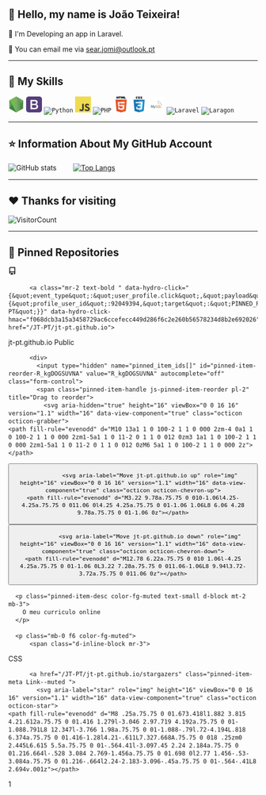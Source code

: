  ## 💜 Hello, my name is <strong>João Teixeira!</strong>

🔭 I'm Developing an app in Laravel.

💬 You can email me via <link> sear.jomi@outlook.pt </link>

----

## 🚀 My Skills

<code><img height="32" src="https://raw.githubusercontent.com/github/explore/80688e429a7d4ef2fca1e82350fe8e3517d3494d/topics/nodejs/nodejs.png" alt="Nodejs"/></code>
<code><img height="32" src="https://raw.githubusercontent.com/github/explore/80688e429a7d4ef2fca1e82350fe8e3517d3494d/topics/bootstrap/bootstrap.png" alt="Bootstrap"/></code>
<code><img height="32" src="https://upload.wikimedia.org/wikipedia/commons/thumb/c/c3/Python-logo-notext.svg/1200px-Python-logo-notext.svg.png" alt="Python"/></code>
<code><img height="32" src="https://raw.githubusercontent.com/github/explore/80688e429a7d4ef2fca1e82350fe8e3517d3494d/topics/javascript/javascript.png" alt="Javascript"/></code>
<code><img height="32" src="https://cdn-icons-png.flaticon.com/512/919/919830.png" alt="PHP"/></code>
<code><img height="32" src="https://raw.githubusercontent.com/github/explore/80688e429a7d4ef2fca1e82350fe8e3517d3494d/topics/html/html.png" alt="HTML5"/></code>
<code><img height="32" src="https://raw.githubusercontent.com/github/explore/80688e429a7d4ef2fca1e82350fe8e3517d3494d/topics/css/css.png" alt="CSS"/></code>
<code><img height="32" src="https://raw.githubusercontent.com/github/explore/80688e429a7d4ef2fca1e82350fe8e3517d3494d/topics/mysql/mysql.png" alt="MySQL"/></code>
<code><img height="32" src="https://upload.wikimedia.org/wikipedia/commons/thumb/9/9a/Laravel.svg/1200px-Laravel.svg.png" alt="Laravel"/></code>
<code><img height="32" src="https://cdn.worldvectorlogo.com/logos/laragon.svg" alt="Laragon"/></code>

---

## ⭐ Information About My GitHub Account

![GitHub stats](https://github-readme-stats.vercel.app/api?username=JT-PT&hide=issues&show_icons=true) ㅤㅤ [![Top Langs](https://github-readme-stats.vercel.app/api/top-langs/?username=JT-PT)](https://github.com/JT-PT/github-readme-stats)

---

## :heart: Thanks for visiting
![VisitorCount](https://profile-counter.glitch.me/JT-PT/count.svg)

---

## 📌 Pinned Repositories

<div class="Box d-flex pinned-item-list-item p-3 width-full js-pinned-item-list-item public sortable-button-item source reorderable">
    <div class="pinned-item-list-item-content">
      <div class="d-flex width-full position-relative">
        <div class="flex-1">
            <svg aria-hidden="true" height="16" viewBox="0 0 16 16" version="1.1" width="16" data-view-component="true" class="octicon octicon-repo mr-1 color-fg-muted">
    <path fill-rule="evenodd" d="M2 2.5A2.5 2.5 0 014.5 0h8.75a.75.75 0 01.75.75v12.5a.75.75 0 01-.75.75h-2.5a.75.75 0 110-1.5h1.75v-2h-8a1 1 0 00-.714 1.7.75.75 0 01-1.072 1.05A2.495 2.495 0 012 11.5v-9zm10.5-1V9h-8c-.356 0-.694.074-1 .208V2.5a1 1 0 011-1h8zM5 12.25v3.25a.25.25 0 00.4.2l1.45-1.087a.25.25 0 01.3 0L8.6 15.7a.25.25 0 00.4-.2v-3.25a.25.25 0 00-.25-.25h-3.5a.25.25 0 00-.25.25z"></path>
</svg>

          <a class="mr-2 text-bold " data-hydro-click="{&quot;event_type&quot;:&quot;user_profile.click&quot;,&quot;payload&quot;:{&quot;profile_user_id&quot;:92049394,&quot;target&quot;:&quot;PINNED_REPO&quot;,&quot;user_id&quot;:92049394,&quot;originating_url&quot;:&quot;https://github.com/JT-PT&quot;}}" data-hydro-click-hmac="f068dcb3a15a3458729ac6ccefecc449d286f6c2e260b56578234d8b2e692026" href="/JT-PT/jt-pt.github.io">
<span class="repo" title="jt-pt.github.io">jt-pt.github.io</span>
</a>
          <span></span><span class="Label Label--secondary v-align-middle mt-1 no-wrap v-align-baseline">Public</span>
        </div>

          <div>
            <input type="hidden" name="pinned_item_ids[]" id="pinned-item-reorder-R_kgDOGSUVNA" value="R_kgDOGSUVNA" autocomplete="off" class="form-control">
            <span class="pinned-item-handle js-pinned-item-reorder pl-2" title="Drag to reorder">
              <svg aria-hidden="true" height="16" viewBox="0 0 16 16" version="1.1" width="16" data-view-component="true" class="octicon octicon-grabber">
    <path fill-rule="evenodd" d="M10 13a1 1 0 100-2 1 1 0 000 2zm-4 0a1 1 0 100-2 1 1 0 000 2zm1-5a1 1 0 11-2 0 1 1 0 012 0zm3 1a1 1 0 100-2 1 1 0 000 2zm1-5a1 1 0 11-2 0 1 1 0 012 0zM6 5a1 1 0 100-2 1 1 0 000 2z"></path>
</svg>
            </span>
            <button data-direction="up" type="button" data-view-component="true" class="show-on-focus sortable-button js-sortable-button right-0 btn-outline btn-sm btn">
  
  
              <svg aria-label="Move jt-pt.github.io up" role="img" height="16" viewBox="0 0 16 16" version="1.1" width="16" data-view-component="true" class="octicon octicon-chevron-up">
    <path fill-rule="evenodd" d="M3.22 9.78a.75.75 0 010-1.06l4.25-4.25a.75.75 0 011.06 0l4.25 4.25a.75.75 0 01-1.06 1.06L8 6.06 4.28 9.78a.75.75 0 01-1.06 0z"></path>
</svg>

  

</button>            <button data-direction="down" type="button" data-view-component="true" class="show-on-focus sortable-button js-sortable-button right-0 btn-outline btn-sm btn">
  
  
              <svg aria-label="Move jt-pt.github.io down" role="img" height="16" viewBox="0 0 16 16" version="1.1" width="16" data-view-component="true" class="octicon octicon-chevron-down">
    <path fill-rule="evenodd" d="M12.78 6.22a.75.75 0 010 1.06l-4.25 4.25a.75.75 0 01-1.06 0L3.22 7.28a.75.75 0 011.06-1.06L8 9.94l3.72-3.72a.75.75 0 011.06 0z"></path>
</svg>

  

</button>          </div>
      </div>


      <p class="pinned-item-desc color-fg-muted text-small d-block mt-2 mb-3">
        O meu curriculo online
      </p>

      <p class="mb-0 f6 color-fg-muted">
          <span class="d-inline-block mr-3">
  <span class="repo-language-color" style="background-color: #563d7c"></span>
  <span itemprop="programmingLanguage">CSS</span>
</span>

          <a href="/JT-PT/jt-pt.github.io/stargazers" class="pinned-item-meta Link--muted ">
            <svg aria-label="star" role="img" height="16" viewBox="0 0 16 16" version="1.1" width="16" data-view-component="true" class="octicon octicon-star">
    <path fill-rule="evenodd" d="M8 .25a.75.75 0 01.673.418l1.882 3.815 4.21.612a.75.75 0 01.416 1.279l-3.046 2.97.719 4.192a.75.75 0 01-1.088.791L8 12.347l-3.766 1.98a.75.75 0 01-1.088-.79l.72-4.194L.818 6.374a.75.75 0 01.416-1.28l4.21-.611L7.327.668A.75.75 0 018 .25zm0 2.445L6.615 5.5a.75.75 0 01-.564.41l-3.097.45 2.24 2.184a.75.75 0 01.216.664l-.528 3.084 2.769-1.456a.75.75 0 01.698 0l2.77 1.456-.53-3.084a.75.75 0 01.216-.664l2.24-2.183-3.096-.45a.75.75 0 01-.564-.41L8 2.694v.001z"></path>
</svg>
            1
          </a>
      </p>
    </div>
  </div>


